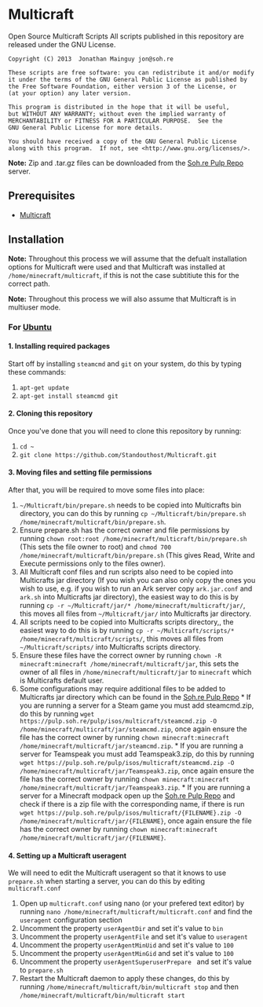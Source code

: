Multicraft
==========

Open Source Multicraft Scripts All scripts published in this repository are released under the GNU License.

    Copyright (C) 2013  Jonathan Mainguy jon@soh.re

    These scripts are free software: you can redistribute it and/or modify
    it under the terms of the GNU General Public License as published by
    the Free Software Foundation, either version 3 of the License, or
    (at your option) any later version.

    This program is distributed in the hope that it will be useful,
    but WITHOUT ANY WARRANTY; without even the implied warranty of
    MERCHANTABILITY or FITNESS FOR A PARTICULAR PURPOSE.  See the
    GNU General Public License for more details.

    You should have received a copy of the GNU General Public License
    along with this program.  If not, see <http://www.gnu.org/licenses/>.


__Note:__ Zip and .tar.gz files can be downloaded from the [Soh.re Pulp Repo] server.

## Prerequisites
* [Multicraft]

## Installation
__Note:__ Throughout this process we will assume that the defualt installation options for Multicraft were used and that Multicraft was installed at `/home/minecraft/multicraft`, if this is not the case subtitiute this for the correct path.

__Note:__ Throughout this process we will also assume that Multicraft is in multiuser mode.

### __For [Ubuntu]__

#### 1. Installing required packages
Start off by installing `steamcmd` and `git` on your system, do this by typing these commands:
  1. `apt-get update`
  2. `apt-get install steamcmd git`
  
#### 2. Cloning this repository
Once you've done that you will need to clone this repository by running:
  1. `cd ~`
  2. `git clone https://github.com/Standouthost/Multicraft.git`
  
#### 3. Moving files and setting file permissions
After that, you will be required to move some files into place:
  1. `~/Multicraft/bin/prepare.sh` needs to be copied into Multicrafts bin directory, you can do this by running `cp ~/Multicraft/bin/prepare.sh /home/minecraft/multicraft/bin/prepare.sh`.
  2. Ensure prepare.sh has the correct owner and file permissions by running `chown root:root /home/minecraft/multicraft/bin/prepare.sh` (This sets the file owner to root) and `chmod 700 /home/minecraft/multicraft/bin/prepare.sh` (This gives Read, Write and Execute permissions only to the files owner).
  3. All Multicraft conf files and run scripts also need to be copied into Multicrafts jar directory (If you wish you can also only copy the ones you wish to use, e.g. if you wish to run an Ark server copy `ark.jar.conf` and `ark.sh` into Multicrafts jar directory), the easiest way to do this is by running `cp -r ~/Multicraft/jar/* /home/minecraft/multicraft/jar/`, this moves all files from `~/Multicraft/jar/` into Multicrafts jar directory.
  5. All scripts need to be copied into Multicrafts scripts directory,, the easiest way to do this is by running `cp -r ~/Multicraft/scripts/* /home/minecraft/multicraft/scripts/`, this moves all files from `~/Multicraft/scripts/` into Multicrafts scripts directory.
  4. Ensure these files have the correct owner by running `chown -R minecraft:minecraft /home/minecraft/multicraft/jar`, this sets the owner of all files in `/home/minecraft/multicraft/jar` to `minecraft` which is Multicrafts default user.
  5. Some configurations may require additional files to be added to Multicrafts jar directory which can be found in the [Soh.re Pulp Repo]
    * If you are running a server for a Steam game you must add steamcmd.zip, do this by running `wget https://pulp.soh.re/pulp/isos/multicraft/steamcmd.zip -O /home/minecraft/multicraft/jar/steamcmd.zip`, once again ensure the file has the correct owner by running `chown minecraft:minecraft /home/minecraft/multicraft/jar/steamcmd.zip`.
    * If you are running a server for Teamspeak you must add Teamspeak3.zip, do this by running `wget https://pulp.soh.re/pulp/isos/multicraft/steamcmd.zip -O /home/minecraft/multicraft/jar/Teamspeak3.zip`, once again ensure the file has the correct owner by running `chown minecraft:minecraft /home/minecraft/multicraft/jar/Teamspeak3.zip`.
    * If you are running a server for a Minecraft modpack open up the [Soh.re Pulp Repo] and check if there is a zip file with the corresponding name, if there is run `wget https://pulp.soh.re/pulp/isos/multicraft/{FILENAME}.zip -O /home/minecraft/multicraft/jar/{FILENAME}`, once again ensure the file has the correct owner by running `chown minecraft:minecraft /home/minecraft/multicraft/jar/{FILENAME}`.

#### 4. Setting up a Multicraft useragent
We will need to edit the Multicraft useragent so that it knows to use `prepare.sh` when starting a server, you can do this by editing `multicraft.conf`
  1. Open up `multicraft.conf` using nano (or your prefered text editor) by running `nano /home/minecraft/multicraft/multicraft.conf` and find the `useragent` configuration section
  2. Uncomment the property `userAgentDir` and set it's value to `bin`
  3. Uncomment the property `userAgentFile` and set it's value to `useragent`
  4. Uncomment the property `userAgentMinUid` and set it's value to `100`
  5. Uncomment the property `userAgentMinGid` and set it's value to `100`
  6. Uncomment the property `userAgentSuperuserPrepare ` and set it's value to `prepare.sh`
  7. Restart the Multicraft daemon to apply these changes, do this by running `/home/minecraft/multicraft/bin/multicraft stop` and then `/home/minecraft/multicraft/bin/multicraft start`

[Soh.re Pulp Repo]: https://pulp.soh.re/pulp/isos/multicraft/
[Ubuntu]: https://www.ubuntu.com/
[Multicraft]: http://multicraft.org/